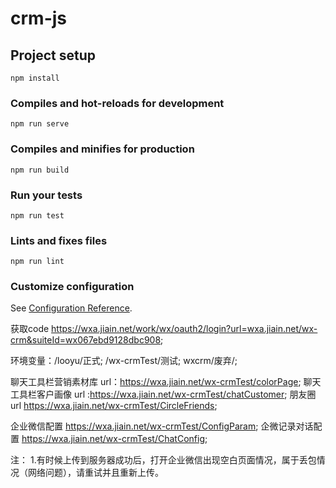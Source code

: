 <!-- @format -->

# crm-js

## Project setup

```
npm install
```

### Compiles and hot-reloads for development

```
npm run serve
```

### Compiles and minifies for production

```
npm run build
```

### Run your tests

```
npm run test
```

### Lints and fixes files

```
npm run lint
```

### Customize configuration

See [Configuration Reference](https://cli.vuejs.org/config/).

获取code https://wxa.jiain.net/work/wx/oauth2/login?url=wxa.jiain.net/wx-crm&suiteId=wx067ebd9128dbc908;

环境变量：/looyu/正式;  /wx-crmTest/测试;  wxcrm/废弃/;

聊天工具栏营销素材库 url：https://wxa.jiain.net/wx-crmTest/colorPage;
聊天工具栏客户画像 url :https://wxa.jiain.net/wx-crmTest/chatCustomer;
朋友圈 url https://wxa.jiain.net/wx-crmTest/CircleFriends;


企业微信配置 https://wxa.jiain.net/wx-crmTest/ConfigParam;
企微记录对话配置 https://wxa.jiain.net/wx-crmTest/ChatConfig; 


注：
1.有时候上传到服务器成功后，打开企业微信出现空白页面情况，属于丢包情况（网络问题），请重试并且重新上传。